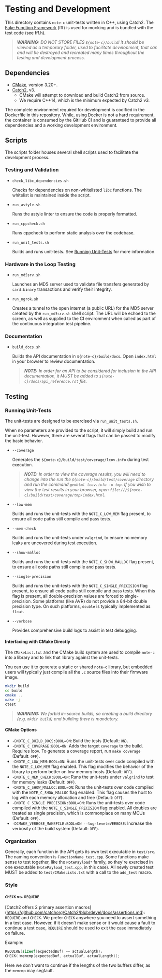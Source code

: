 # Testing and Development

This directory contains `note-c` unit-tests written in C++, using Catch2. The
[Fake Function Framework](https://github.com/meekrosoft/fff) (fff) is used for
mocking and is bundled with the test code (see fff.h).

> _**WARNING:** DO NOT STORE FILES `${note-c}/build`! It should be viewed as a
temporary folder, used to facilitate development, that can and will be destroyed
and recreated many times throughout the testing and development process._

## Dependencies

- [CMake](https://cmake.org/install), version 3.20+.
- [Catch2](https://github.com/catchorg/Catch2), v3.
  - CMake will attempt to download and build Catch2 from source.
  - We require C++14, which is the minimum expected by Catch2 v3.

The complete environment required for development is codified in the Dockerfile
in this repository. While, using Docker is not a hard requirement, the container
is consumed by the GitHub CI and is guaranteed to provide all dependencies and a
working development environment.

## Scripts

The scripts folder houses several shell scripts used to facilitate the
development process.

### Testing and Validation

- `check_libc_dependencies.sh`

    Checks for dependencies on non-whitelisted `libc` functions. The whitelist
    is maintained inside the script.

- `run_astyle.sh`

    Runs the astyle linter to ensure the code is properly formatted.

- `run_cppcheck.sh`

    Runs cppcheck to perform static analysis over the codebase.

- `run_unit_tests.sh`

    Builds and runs unit-tests. See [Running Unit-Tests](#running-unit-tests)
    for more information.

### Hardware in the Loop Testing

- `run_md5srv.sh`

    Launches an MD5 server used to validate file transfers generated by
    `card.binary` transactions and verify their integrity.

- `run_ngrok.sh`

    Creates a tunnel to the open internet (a public URL) for the MD5 server
    created by the `run_md5srv.sh` shell script. The URL will be echoed to
    the screen, as well as supplied to the CI environment when called as part
    of the continuous integration test pipeline.

### Documentation

- `build_docs.sh`

    Builds the API documentation in `${note-c}/build/docs`. Open `index.html`
    in your browser to review documentation.

    > _**NOTE:** In order for an API to be considered for inclusion in the API
    documentation, it _MUST_ be added to `${note-c}/docs/api_reference.rst`
    file._

## Testing

### Running Unit-Tests

The unit-tests are designed to be exercised via `run_unit_tests.sh`.

When no parameters are provided to the script, it will simply build and run the
unit-test. However, there are several flags that can be passed to modify the
basic behavior.

- `--coverage`

    Generates the `${note-c}/build/test/coverage/lcov.info` during test
    execution.

    > _**NOTE:** In order to view the coverage results, you will need to change
    into the  run the `${note-c}/build/test/coverage` directory and run the
    command `genhtml lcov.info -o tmp`. If you wish to view the test results in
    your browser, open `file:///${note-c}/build/test/coverage/tmp/index.html`._

- `--low-mem`

    Builds and runs the unit-tests with the `NOTE_C_LOW_MEM` flag present, to
    ensure all code paths still compile and pass tests.

- `--mem-check`

    Builds and runs the unit-tests under `valgrind`, to ensure no memory leaks
    are uncovered during test execution.

- `--show-malloc`

    Builds and runs the unit-tests with the `NOTE_C_SHOW_MALLOC` flag present,
    to ensure all code paths still compile and pass tests.

- `--single-precision`

    Builds and runs the unit-tests with the `NOTE_C_SINGLE_PRECISION` flag
    present, to ensure all code paths still compile and pass tests. When this
    flag is present, all double-precision values are forced to single-precision.
    Some platforms (like AVR) do not provide a 64-bit double precision type.
    On such platforms, `double` is typically implemented as `float`.

- `--verbose`

    Provides comprehensive build logs to assist in test debugging.

#### Interfacing with CMake Directly

The `CMakeList.txt` and the CMake build system are used to compile `note-c` into
a library and to link that library against the unit-tests.

You can use it to generate a static or shared `note-c` library, but embedded
users will typically just compile all the `.c` source files into their firmware
image.

```sh
mkdir build
cd build
cmake ..
make -j
ctest
```

> _**WARNING:** We forbid in-source builds, so creating a build directory (e.g.
`mkdir build`) and building there is mandatory._

#### CMake Options

- `-DNOTE_C_BUILD_DOCS:BOOL=ON`: Build the tests (Default: `ON`).
- `-DNOTE_C_COVERAGE:BOOL=ON`: Adds the target `coverage` to the build. Requires
lcov. To generate a coverage report, run `make coverage` (Default: `OFF`).
- `-DNOTE_C_LOW_MEM:BOOL=ON`: Runs the unit-tests over code compiled with the
`NOTE_C_LOW_MEM` flag enabled. This flag modifies the behavior of the library
to perform better on low memory hosts (Default: `OFF`).
- `-DNOTE_C_MEM_CHECK:BOOL=ON`: Runs the unit-tests under `valgrind` to test for
memory leaks (Default: `OFF`).
- `-DNOTE_C_SHOW_MALLOC:BOOL=ON`: Runs the unit-tests over code compiled with
the `NOTE_C_SHOW_MALLOC` flag enabled. This flag causes the host to log with
each memory allocation and free (Default: `OFF`).
- `-DNOTE_C_SINGLE_PRECISION:BOOL=ON`: Runs the unit-tests over code compiled
with the `NOTE_C_SINGLE_PRECISION` flag enabled. All doubles are treated as
single precision, which is commonplace on many MCUs (Default: `OFF`).
- `-DCMAKE_VERBOSE_MAKEFILE:BOOL=ON --log-level=VERBOSE`: Increase the verbosity
of the build system (Default: `OFF`).

### Organization

Generally, each function in the API gets its own test executable in `test/src`.
The naming convention is `FunctionName_test.cpp`. Some functions make sense to
test together, like the `NotePayload*` family, so they're exercised in one
executable (`NotePayload_test.cpp`, in this case). All newly created test MUST
be added to `test/CMakeLists.txt` with a call to the `add_test` macro.

### Style

#### `CHECK` vs. `REQUIRE`

[Catch2 offers 2 primary assertion macros]
(https://github.com/catchorg/Catch2/blob/devel/docs/assertions.md): `REQUIRE`
and `CHECK`. We prefer `CHECK` anywhere you need to assert something in a test
case. However, if it doesn't make sense or it would cause a fault to continue a
test case, `REQUIRE` should be used to exit the case immediately on failure.

Example:

```cpp
REQUIRE(sizeof(expectedBuf) == actualLength);
CHECK(!memcmp(expectedBuf, actualBuf, actualLength));
```

Here we don't want to continue if the lengths of the two buffers differ, as the
`memcmp` may segfault.
